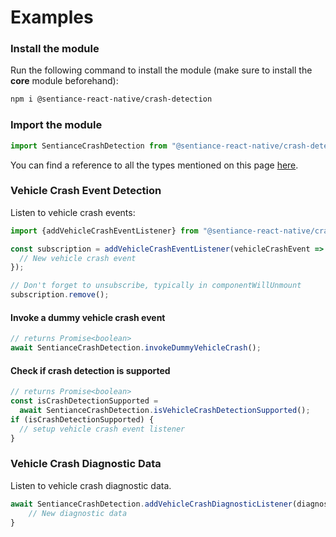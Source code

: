 # Examples

### Install the module

Run the following command to install the module (make sure to install the **core** module beforehand):

```bash
npm i @sentiance-react-native/crash-detection
```

### Import the module

```javascript
import SentianceCrashDetection from "@sentiance-react-native/crash-detection";
```

You can find a reference to all the types mentioned on this page [here](https://github.com/sentiance/react-native-sentiance/blob/main/packages/crash-detection/lib/index.d.ts).

### Vehicle Crash Event Detection

Listen to vehicle crash events:

```javascript
import {addVehicleCrashEventListener} from "@sentiance-react-native/crash-detection";

const subscription = addVehicleCrashEventListener(vehicleCrashEvent => {
  // New vehicle crash event
});

// Don't forget to unsubscribe, typically in componentWillUnmount
subscription.remove();
```

#### Invoke a dummy vehicle crash event

```javascript
// returns Promise<boolean>
await SentianceCrashDetection.invokeDummyVehicleCrash();
```

#### Check if crash detection is supported

```javascript
// returns Promise<boolean>
const isCrashDetectionSupported =
  await SentianceCrashDetection.isVehicleCrashDetectionSupported();
if (isCrashDetectionSupported) {
  // setup vehicle crash event listener
}
```

### Vehicle Crash Diagnostic Data

Listen to vehicle crash diagnostic data.

```javascript
await SentianceCrashDetection.addVehicleCrashDiagnosticListener(diagnostic => {
    // New diagnostic data
}
```
